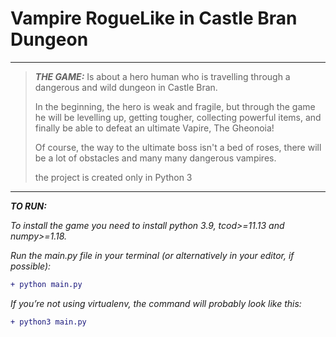 
 #  Vampire RogueLike in Castle Bran Dungeon

------------
  >**_THE GAME:_**  Is about a hero human  who is travelling through a 
  dangerous and wild dungeon in Castle Bran. 
  >
  >In the beginning, the hero is weak and fragile, but through the 
  game he  will be levelling up, getting tougher, collecting 
  powerful items, and finally be able to defeat an ultimate Vapire, The 
  Gheonoia! 
  >
  >Of course, the way to the ultimate boss isn't a bed of roses, 
  there will be a lot of obstacles and many many dangerous vampires.
  >
  >
  >the project is created only in Python 3
  >
------------



**_TO RUN:_**

_To install the game you need to install python 3.9, tcod>=11.13 and numpy>=1.18._

_Run the main.py file in your terminal (or alternatively in your editor, if possible):_

```diff 
+ python main.py
```

_If you’re not using virtualenv, the command will probably look like this:_
```diff 
+ python3 main.py
```
